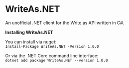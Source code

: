 # WriteAs.NET
An unofficial .NET client for the Write.as API written in C#.

**Installing WriteAs.NET**

You can install via nuget:  
`Install-Package WriteAs.NET -Version 1.0.0`

Or via the .NET Core command line interface:  
`dotnet add package WriteAs.NET --version 1.0.0`
